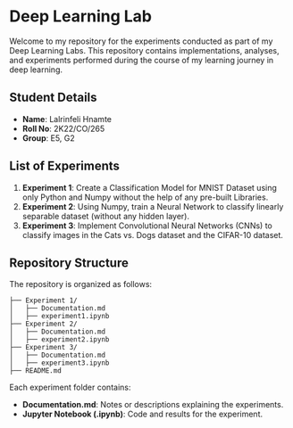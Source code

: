 # Deep Learning Lab

Welcome to my repository for the experiments conducted as part of my Deep Learning Labs. This repository contains implementations, analyses, and experiments performed during the course of my learning journey in deep learning.

## Student Details

- **Name**: Lalrinfeli Hnamte
- **Roll No**: 2K22/CO/265
- **Group**: E5, G2
  


## List of Experiments

1. **Experiment 1**: Create a Classification Model for MNIST Dataset using only Python and Numpy without the help of any pre-built Libraries.
2. **Experiment 2**: Using Numpy, train a Neural Network to classify linearly separable dataset (without any hidden layer).
3. **Experiment 3**: Implement Convolutional Neural Networks (CNNs) to classify images in the Cats vs. Dogs dataset and the CIFAR-10 dataset.

## Repository Structure

The repository is organized as follows:

```
├── Experiment 1/       
│   ├── Documentation.md  
│   ├── experiment1.ipynb 
├── Experiment 2/       
│   ├── Documentation.md  
│   ├── experiment2.ipynb 
├── Experiment 3/      
│   ├── Documentation.md  
│   ├── experiment3.ipynb
├── README.md           
```

Each experiment folder contains:
- **Documentation.md**: Notes or descriptions explaining the experiments.
- **Jupyter Notebook (.ipynb)**: Code and results for the experiment.
